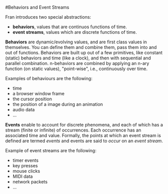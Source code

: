 #Behaviors and Event Streams

Fran introduces two special abstractions:
- **behaviors**, values that are continuos functions of time.
- **event streams**, values which are discrete functions of time.

**Behaviors** are dynamic/evolving values, and are first class values in themselves. You can define them and combine them, pass them into and out of functions. Behaviors are built up out of a few primitives, like constant (static) behaviors and time (like a clock), and then with sequential and parallel combination. n-behaviors are combined by applying an n-ary function (on static values), "point-wise", i.e., continuously over time.

Examples of behaviours are the following:
- time
- a browser window frame
- the cursor position
- the position of a image during an animation
- audio data
- ...

**Events** enable to account for discrete phenomena, and each of which has a stream (finite or infinite) of occurrences. Each occurrence has an associated time and value. Formally, the points at which an event stream is defined are termed *events* and events are said to *occur* on an *event stream*.

Example of event streams are the following:
- timer events
- key presses
- mouse clicks
- MIDI data
- network packets
- ...
